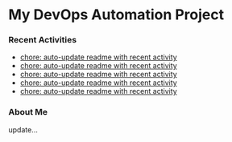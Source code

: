 # My DevOps Automation Project

### Recent Activities
<!-- activity:START -->
- [chore: auto-update readme with recent activity](https://github.com/kaigiii/mybowling-app/commit/4f23ed694865daa72279e5760fdd20581339159d)
- [chore: auto-update readme with recent activity](https://github.com/kaigiii/mybowling-app/commit/7b90076469613d6bacd35fff0717c742a570120d)
- [chore: auto-update readme with recent activity](https://github.com/kaigiii/mybowling-app/commit/3b8c0a616d6e3520a196b61e64545a6cf6d8505a)
- [chore: auto-update readme with recent activity](https://github.com/kaigiii/mybowling-app/commit/a0fb6e2fd15ce52f9fa530c5fd52723ae2c1a4dc)
- [chore: auto-update readme with recent activity](https://github.com/kaigiii/mybowling-app/commit/3338c92bd177cc083a58fe20ef24dd458dcb9c8b)
<!-- activity:END -->

### About Me
<!-- MYLINKS:START -->
<!-- MYLINKS:END -->

update...
